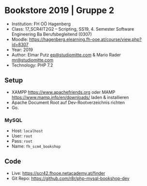# Bookstore 2019 | Gruppe 2

* Institution: FH OÖ Hagenberg
* Class: 17_SCR4IT2G2 – Scripting, SS19, 4. Semester Software Engineering Ba Berufsbegleitend (0307)
* Moodle: <https://hagenberg.elearning.fh-ooe.at/course/view.php?id=8307>
* Year: 2019
* Author: Elmar Putz <ep@studiomitte.com> & Mario Rader <mr@studiomitte.com>
* Technology: PHP 7.2

## Setup

* XAMPP <https://www.apachefriends.org> oder MAMP <https://www.mamp.info/en/downloads/> laden & installieren
* Apache Document Root auf Dev-Rootverzeichnis richten
* Go.

### MySQL

* Host: ```localhost```
* User: ```root```
* Pass: ```root```
* Name: ```fh_scm4_bookshop```

## Code
* Live: <https://scr42.fhooe.netacademy.at/finder>
* Git Repo: <https://github.com/r8r/php-mysql-bookshop-dev>


